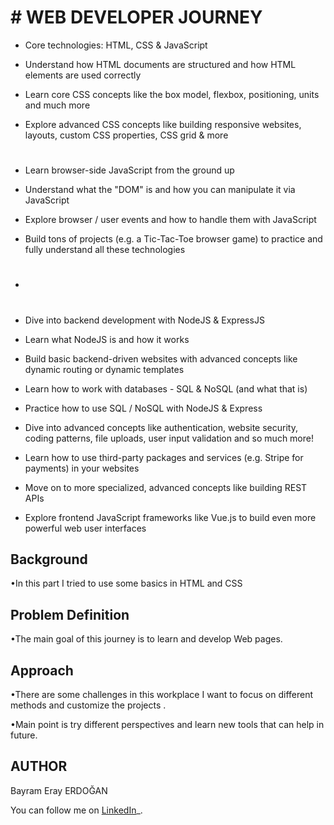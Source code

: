 
# # WEB DEVELOPER JOURNEY 



    
-   Core technologies: HTML, CSS & JavaScript
    
-   Understand how HTML documents are structured and how HTML elements are used correctly
    
-   Learn core CSS concepts like the box model, flexbox, positioning, units and much more
    
-   Explore advanced CSS concepts like building responsive websites, layouts, custom CSS properties, CSS grid & more
    #
-  Learn browser-side JavaScript from the ground up
    
-   Understand what the "DOM" is and how you can manipulate it via JavaScript
    
-   Explore browser / user events and how to handle them with JavaScript
    
-   Build tons of projects (e.g. a Tic-Tac-Toe browser game) to practice and fully understand all these technologies
- 
    #
    
-   Dive into backend development with NodeJS & ExpressJS
    
-   Learn what NodeJS is and how it works
    
-   Build basic backend-driven websites with advanced concepts like dynamic routing or dynamic templates
    
-   Learn how to work with databases - SQL & NoSQL (and what that is)
    
-   Practice how to use SQL / NoSQL with NodeJS & Express
    
-   Dive into advanced concepts like authentication, website security, coding patterns, file uploads, user input validation and so much more!
      
-   Learn how to use third-party packages and services (e.g. Stripe for payments) in your websites
    
-   Move on to more specialized, advanced concepts like building REST APIs
    
-   Explore frontend JavaScript frameworks like Vue.js to build even more powerful web user interfaces





## Background

•In this part I tried to use some basics in HTML and CSS




## Problem Definition
•The main goal of this journey is to learn and develop Web pages. 







## Approach


•There are some challenges in this workplace I want to focus on different methods and customize the projects .

•Main point is try different perspectives and learn new tools that can help in future. 




## AUTHOR
Bayram Eray ERDOĞAN   

You can follow me on  [LinkedIn](https://www.linkedin.com/in/bayram-eray-erdogan/)_.

